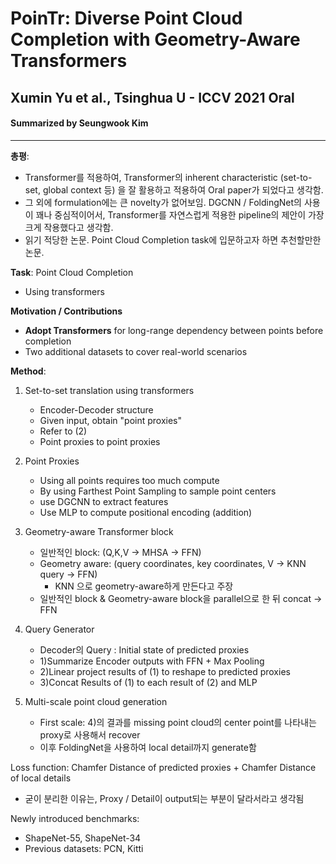 # PoinTr: Diverse Point Cloud Completion with Geometry-Aware Transformers
## Xumin Yu et al., Tsinghua U - ICCV 2021 Oral
#### Summarized by Seungwook Kim
---

**총평**: 
* Transformer를 적용하여, Transformer의 inherent characteristic (set-to-set, global context 등) 을 잘 활용하고 적용하여 Oral paper가 되었다고 생각함.
* 그 외에 formulation에는 큰 novelty가 없어보임. DGCNN / FoldingNet의 사용이 꽤나 중심적이어서, Transformer를 자연스럽게 적용한 pipeline의 제안이 가장 크게 작용했다고 생각함.
* 읽기 적당한 논문. Point Cloud Completion task에 입문하고자 하면 추천할만한 논문.


**Task**: Point Cloud Completion
* Using transformers

**Motivation / Contributions**
* **Adopt Transformers** for long-range dependency between points before completion
* Two additional datasets to cover real-world scenarios

**Method**:
1. Set-to-set translation using transformers
    * Encoder-Decoder structure
    * Given input, obtain "point proxies"
    * Refer to (2)
    * Point proxies to point proxies

2. Point Proxies
    * Using all points requires too much compute
    * By using Farthest Point Sampling to sample point centers
    * use DGCNN to extract features
    * Use MLP to compute positional encoding (addition)

3. Geometry-aware Transformer block
    * 일반적인 block: (Q,K,V -> MHSA -> FFN)
    * Geometry aware: (query coordinates, key coordinates, V -> KNN query -> FFN)
        * KNN 으로 geometry-aware하게 만든다고 주장
    * 일반적인 block & Geometry-aware block을 parallel으로 한 뒤 concat -> FFN

4.  Query Generator
    * Decoder의 Query : Initial state of predicted proxies
    * 1)Summarize Encoder outputs with FFN + Max Pooling
    * 2)Linear project results of (1) to reshape to predicted proxies
    * 3)Concat Results of (1) to each result of (2) and MLP 

5. Multi-scale point cloud generation
    * First scale: 4)의 결과를 missing point cloud의 center point를 나타내는 proxy로 사용해서 recover
    * 이후 FoldingNet을 사용하여 local detail까지 generate함

Loss function: Chamfer Distance of predicted proxies + Chamfer Distance of local details
* 굳이 분리한 이유는, Proxy / Detail이 output되는 부분이 달라서라고 생각됨

Newly introduced benchmarks:
* ShapeNet-55, ShapeNet-34
* Previous datasets: PCN, Kitti
